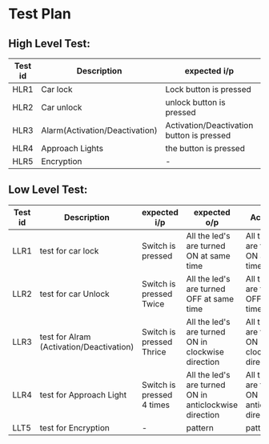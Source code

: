 # Test Plan

## High Level Test:

|Test id |Description |expected i/p |expected o/p |Actuall o/p |pass/fail |            
|--------|------------|-------------|-------------|------------|----------|
| HLR1   |Car lock    |Lock button is pressed |locked |locked |pass ✅ |
| HLR2   |Car unlock |unlock button is pressed |unlock |unlock |pass ✅ |
| HLR3   |Alarm(Activation/Deactivation) |Activation/Deactivation button is pressed |Alarm(Activated/Deactivated) |Alarm(Activated/Deactivated) |pass ✅ |
| HLR4   |Approach Lights |the button is pressed |Approach lights ON |Approach lights ON |pass ✅ |
| HLR5   |Encryption|- |Pattern |Pattern |pass ✅|


## Low Level Test:


|Test id |Description |expected i/p |expected o/p |Actuall o/p |pass/fail |
|--------|------------|------------ |-------------|------------|----------|
|LLR1|test for car lock |Switch is pressed |All the led's are turned ON at same time  |All the led's are turned ON at same time |pass ✅ |  
|LLR2 |test for car Unlock |Switch is pressed Twice |All the led's are turned OFF at same time  |All the led's are turned OFF at same time |pass ✅ |  
|LLR3 |test for Alram (Activation/Deactivation) |Switch is pressed Thrice |All the led's are turned ON in clockwise direction  |All the led's are turned ON in clockwise direction  |pass ✅|  
|LLR4 |test for Approach Light|Switch is pressed 4 times |All the led's are turned ON in anticlockwise direction  |All the led's are turned ON in anticlockwise direction  |pass✅  |  
|LLT5 |test for Encryption|- |pattern  |pattern  |pass✅  | 
